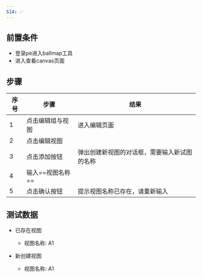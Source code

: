 ```yaml
---
S14: ✅
---
```


## 前置条件

- 登录pe进入ballmap工具
- 进入查看canvas页面

## 步骤

| 序号  | 步骤         | 结果                     |
| --- | ---------- | ---------------------- |
| 1   | 点击编辑组与视图   | 进入编辑页面                 |
| 2   | 点击编辑视图     |                        |
| 3   | 点击添加按钮     | 弹出创建新视图的对话框，需要输入新试图的名称 |
| 4   | 输入==视图名称== |                        |
| 5   | 点击确认按钮     | 提示视图名称已存在，请重新输入        |

## 测试数据

- 已存在视图
	- 视图名称: A1

- 新创建视图
	- 视图名称: A1
